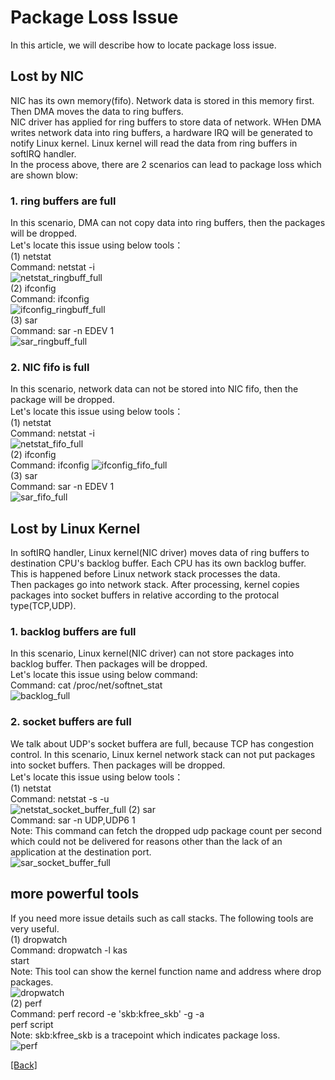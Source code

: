 # Package Loss Issue
In this article, we will describe how to locate package loss issue.

## Lost by NIC
NIC has its own memory(fifo). Network data is stored in this memory first. Then DMA moves the data to ring buffers.  
NIC driver has applied for ring buffers to store data of network. WHen DMA writes network data into ring buffers, a hardware IRQ will be generated to notify Linux kernel. Linux kernel will read the data from ring buffers in softIRQ handler.  
In the process above, there are 2 scenarios can lead to package loss which are shown blow:  
### 1. ring buffers are full
In this scenario, DMA can not copy data into ring buffers, then the packages will be dropped.  
Let's locate this issue using below tools：  
(1) netstat  
Command: netstat -i  
![netstat_ringbuff_full](https://github.com/Hankin-Liu/blogs/blob/master/performance_optimization/resources/package_loss/netstat_ring_buffer_full.png)  
(2) ifconfig  
Command: ifconfig  
![ifconfig_ringbuff_full](https://github.com/Hankin-Liu/blogs/blob/master/performance_optimization/resources/package_loss/ifconfig_ring_buffer_full.png)  
(3) sar  
Command: sar -n EDEV 1  
![sar_ringbuff_full](https://github.com/Hankin-Liu/blogs/blob/master/performance_optimization/resources/package_loss/sar_ring_buffer_full.png)  
### 2. NIC fifo is full
In this scenario, network data can not be stored into NIC fifo, then the package will be dropped.  
Let's locate this issue using below tools：  
(1) netstat  
Command: netstat -i  
![netstat_fifo_full](https://github.com/Hankin-Liu/blogs/blob/master/performance_optimization/resources/package_loss/netstat_fifo_full.png)  
(2) ifconfig  
Command: ifconfig
![ifconfig_fifo_full](https://github.com/Hankin-Liu/blogs/blob/master/performance_optimization/resources/package_loss/ifconfig_fifo_full.png)  
(3) sar  
Command: sar -n EDEV 1  
![sar_fifo_full](https://github.com/Hankin-Liu/blogs/blob/master/performance_optimization/resources/package_loss/sar_fifo_full.png)  
## Lost by Linux Kernel
In softIRQ handler, Linux kernel(NIC driver) moves data of ring buffers to destination CPU's backlog buffer. Each CPU has its own backlog buffer. This is happened before Linux network stack processes the data.   
Then packages go into network stack. After processing, kernel copies packages into socket buffers in relative according to the protocal type(TCP,UDP).
### 1. backlog buffers are full
In this scenario, Linux kernel(NIC driver) can not store packages into backlog buffer. Then packages will be dropped.  
Let's locate this issue using below command:  
Command: cat /proc/net/softnet_stat  
![backlog_full](https://github.com/Hankin-Liu/blogs/blob/master/performance_optimization/resources/package_loss/backlog_full.png)  
### 2. socket buffers are full
We talk about UDP's socket buffera are full, because TCP has congestion control.
In this scenario, Linux kernel network stack can not put packages into socket buffers. Then packages will be dropped.  
Let's locate this issue using below tools：  
(1) netstat  
Command: netstat -s -u  
![netstat_socket_buffer_full](https://github.com/Hankin-Liu/blogs/blob/master/performance_optimization/resources/package_loss/netstat_socket_buffer_full.png)
(2) sar  
Command: sar -n UDP,UDP6 1  
Note: This command can fetch the dropped udp package count per second which could not be delivered for reasons other than the lack of an application at the destination port.  
![sar_socket_buffer_full](https://github.com/Hankin-Liu/blogs/blob/master/performance_optimization/resources/package_loss/sar_socket_buffer_full.png)
## more powerful tools
If you need more issue details such as call stacks. The following tools are very useful.  
(1) dropwatch  
Command: dropwatch -l kas  
         start  
Note: This tool can show the kernel function name and address where drop packages.  
![dropwatch](https://github.com/Hankin-Liu/blogs/blob/master/performance_optimization/resources/package_loss/dropwatch.png)  
(2) perf  
Command: perf record -e 'skb:kfree_skb' -g -a  
         perf script  
Note: skb:kfree_skb is a tracepoint which indicates package loss.  
![perf](https://github.com/Hankin-Liu/blogs/blob/master/performance_optimization/resources/package_loss/perf.png)  

[\[Back\]](https://github.com/Hankin-Liu/hankin.github.io/blob/master/performance_optimization/performance_optimization.md)
